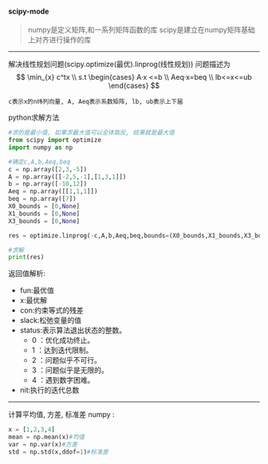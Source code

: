 #### scipy-mode
>numpy是定义矩阵,和一系列矩阵函数的库
>scipy是建立在numpy矩阵基础上对齐进行操作的库
----
解决线性规划问题(scipy.optimize(最优).linprog(线性规划))
问题描述为  
$$
\min_{x} c^tx \\
s.t \begin{cases}
A·x <=b \\
Aeq·x=beq \\
lb<=x<=ub
\end{cases}
$$
```
c表示x的n纬列向量, A, Aeq表示系数矩阵, lb, ub表示上下届
```
python求解方法
```python
#求的是最小值, 如果求最大值可以全体取反, 结果就是最大值
from scipy import optimize
import numpy as np

#确定c,A,b,Aeq,beq
c = np.array([2,3,-5])
A = np.array([[-2,5,-1],[1,3,1]])
b = np.array([-10,12])
Aeq = np.array([[1,1,1]])
beq = np.array([7])
X0_bounds = [0,None]
X1_bounds = [0,None]
X3_bounds = [0,None]

res = optimize.linprog(-c,A,b,Aeq,beq,bounds=(X0_bounds,X1_bounds,X3_bounds))

#求解
print(res)
```
返回值解析:
- fun:最优值
- x:最优解
- con:约束等式的残差
- slack:松弛变量的值
- status:表示算法退出状态的整数。
 	- 0 ：优化成功终止。
 	- 1 ：达到迭代限制。
 	- 2 ：问题似乎不可行。
 	- 3 ：问题似乎是无限的。
 	- 4 ：遇到数字困难。
- nit:执行的迭代总数
---
计算平均值, 方差, 标准差
numpy :
```python
x = [1,2,3,4]
mean = np.mean(x)#均值
var = np.var(x)#方差
std = np.std(x,ddof=1)#标准差
```
